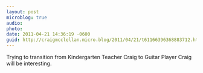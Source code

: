 ```yaml
---
layout: post
microblog: true
audio: 
photo: 
date: 2011-04-21 14:36:19 -0600
guid: http://craigmcclellan.micro.blog/2011/04/21/t61166396368883712.html
---
```

Trying to transition from Kindergarten Teacher Craig to Guitar Player Craig will be interesting.
